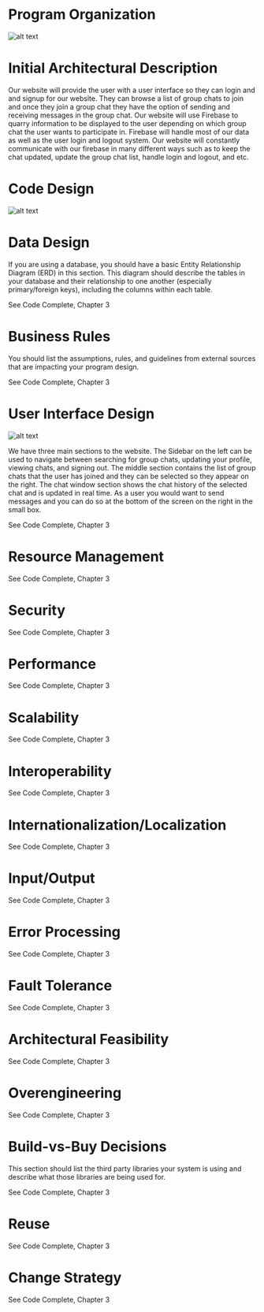 
# Program Organization

![alt text](https://cdn.discordapp.com/attachments/803334690009382935/810592705838710794/architecturalDesign.png)

# Initial Architectural Description
Our website will provide the user with a user interface so they can login and and signup for our website. They can browse a list of group chats to join and once they join a group chat they have the option of sending and receiving messages in the group chat. Our website will use Firebase to quarry information to be displayed to the user depending on which group chat the user wants to participate in. Firebase will handle most of our data as well as the user login and logout system. Our website will constantly communicate with our firebase in many different ways such as to keep the chat updated, update the group chat list, handle login and logout, and etc. 


# Code Design

![alt text](https://cdn.discordapp.com/attachments/548034934422634496/810605494694969365/download.png)

# Data Design

If you are using a database, you should have a basic Entity Relationship Diagram (ERD) in this section. This diagram should describe the tables in your database and their relationship to one another (especially primary/foreign keys), including the columns within each table. 

See Code Complete, Chapter 3

# Business Rules

You should list the assumptions, rules, and guidelines from external sources that are impacting your program design. 

See Code Complete, Chapter 3

# User Interface Design

![alt text](https://cdn.discordapp.com/attachments/548034934422634496/810609506098610206/unknown.png)

We have three main sections to the website. The Sidebar on the left can be used to navigate between searching for group chats, updating your profile, viewing chats, and signing out. The middle section contains the list of group chats that the user has joined and they can be selected so they appear on the right. The chat window section shows the chat history of the selected chat and is updated in real time. As a user you would want to send messages and you can do so at the bottom of the screen on the right in the small box.

See Code Complete, Chapter 3

# Resource Management

See Code Complete, Chapter 3

# Security

See Code Complete, Chapter 3

# Performance

See Code Complete, Chapter 3

# Scalability

See Code Complete, Chapter 3

# Interoperability

See Code Complete, Chapter 3

# Internationalization/Localization

See Code Complete, Chapter 3

# Input/Output

See Code Complete, Chapter 3

# Error Processing

See Code Complete, Chapter 3

# Fault Tolerance

See Code Complete, Chapter 3

# Architectural Feasibility

See Code Complete, Chapter 3

# Overengineering

See Code Complete, Chapter 3

# Build-vs-Buy Decisions

This section should list the third party libraries your system is using and describe what those libraries are being used for.

See Code Complete, Chapter 3

# Reuse

See Code Complete, Chapter 3

# Change Strategy

See Code Complete, Chapter 3
